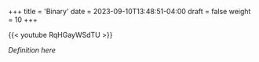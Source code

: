 +++
title = 'Binary'
date = 2023-09-10T13:48:51-04:00
draft = false
weight = 10
+++

{{< youtube RqHGayWSdTU >}}

*Definition here*